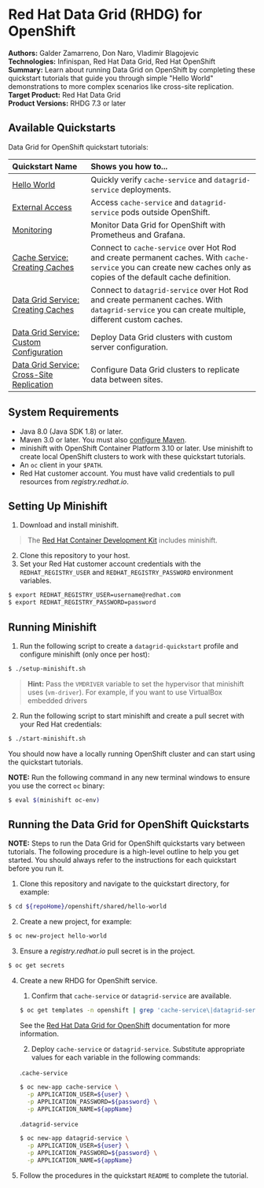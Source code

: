 Red Hat Data Grid (RHDG) for OpenShift
======================================
**Authors:** Galder Zamarreno, Don Naro, Vladimir Blagojevic  
**Technologies:** Infinispan, Red Hat Data Grid, Red Hat OpenShift  
**Summary:** Learn about running Data Grid on OpenShift by completing these quickstart tutorials that guide you through simple "Hello World" demonstrations to more complex scenarios like cross-site replication.  
**Target Product:** Red Hat Data Grid  
**Product Versions:** RHDG 7.3 or later

Available Quickstarts
---------------------
Data Grid for OpenShift quickstart tutorials:

| **Quickstart Name** | **Shows you how to...** |
|:-----------|:-----------|
| [Hello World](shared/hello-world/README.md) | Quickly verify `cache-service` and `datagrid-service` deployments. |
| [External Access](shared/external-access/README.md) | Access `cache-service` and `datagrid-service` pods outside OpenShift. |
| [Monitoring](shared/prometheus-monitoring/README.md) | Monitor Data Grid for OpenShift with Prometheus and Grafana. |
| [Cache Service: Creating Caches](cache-service/create-cache/README.md) | Connect to `cache-service` over Hot Rod and create permanent caches. With `cache-service` you can create new caches only as copies of the default cache definition. |
| [Data Grid Service: Creating Caches](datagrid-service/create-cache/README.md) | Connect to `datagrid-service` over Hot Rod and create permanent caches. With `datagrid-service` you can create multiple, different custom caches. |
| [Data Grid Service: Custom Configuration](datagrid-service/user-config/README.md) | Deploy Data Grid clusters with custom server configuration. |
| [Data Grid Service: Cross-Site Replication](datagrid-service/xsite/README.md) | Configure Data Grid clusters to replicate data between sites. |

System Requirements
-------------------
* Java 8.0 (Java SDK 1.8) or later.
* Maven 3.0 or later. You must also [configure Maven](https://github.com/jboss-developer/jboss-developer-shared-resources/blob/master/guides/CONFIGURE_MAVEN.md#configure-maven-to-build-and-deploy-the-quickstarts).
* minishift with OpenShift Container Platform 3.10 or later. Use minishift to create local OpenShift clusters to work with these quickstart tutorials.
* An `oc` client in your `$PATH`.
* Red Hat customer account. You must have valid credentials to pull resources from _registry.redhat.io_.

Setting Up Minishift
--------------------
1. Download and install minishift.  
>The [Red Hat Container Development Kit](https://developers.redhat.com/products/cdk/overview/) includes minishift.

2. Clone this repository to your host.
3. Set your Red Hat customer account credentials with the `REDHAT_REGISTRY_USER` and `REDHAT_REGISTRY_PASSWORD` environment variables.
```bash
$ export REDHAT_REGISTRY_USER=username@redhat.com
$ export REDHAT_REGISTRY_PASSWORD=password
```

Running Minishift
-----------------
1. Run the following script to create a `datagrid-quickstart` profile and configure minishift (only once per host):
```bash
$ ./setup-minishift.sh
```
> **Hint:** Pass the `VMDRIVER` variable to set the hypervisor that minishift uses (`vm-driver`). For example, if you want to use VirtualBox embedded drivers

2. Run the following script to start minishift and create a pull secret with your Red Hat credentials:
```bash
$ ./start-minishift.sh
```
  You should now have a locally running OpenShift cluster and can start using the quickstart tutorials.

  **NOTE:** Run the following command in any new terminal windows to ensure you use the correct `oc` binary:
  ```bash
  $ eval $(minishift oc-env)
  ```

Running the Data Grid for OpenShift Quickstarts
-----------------------------------------------
**NOTE:** Steps to run the Data Grid for OpenShift quickstarts vary between tutorials. The following procedure is a high-level outline to help you get started. You should always refer to the instructions for each quickstart before you run it.

1. Clone this repository and navigate to the quickstart directory, for example:
```bash
$ cd ${repoHome}/openshift/shared/hello-world
```

2. Create a new project, for example:
```bash
$ oc new-project hello-world
```

3. Ensure a _registry.redhat.io_ pull secret is in the project.
```bash
$ oc get secrets
```

4. Create a new RHDG for OpenShift service.

   1. Confirm that `cache-service` or `datagrid-service` are available.
   ```bash
   $ oc get templates -n openshift | grep 'cache-service\|datagrid-service'
   ```

    See the [Red Hat Data Grid for OpenShift](https://access.redhat.com/documentation/en-us/red_hat_data_grid/7.3/html-single/data_grid_for_openshift/) documentation for more information.

   2. Deploy `cache-service` or `datagrid-service`. Substitute appropriate values for each variable in the following commands:

   .`cache-service`
   ```bash
   $ oc new-app cache-service \
     -p APPLICATION_USER=${user} \
     -p APPLICATION_PASSWORD=${password} \
     -p APPLICATION_NAME=${appName}
   ```

   .`datagrid-service`
   ```bash
   $ oc new-app datagrid-service \
     -p APPLICATION_USER=${user} \
     -p APPLICATION_PASSWORD=${password} \
     -p APPLICATION_NAME=${appName}
   ```

5. Follow the procedures in the quickstart `README` to complete the tutorial.
